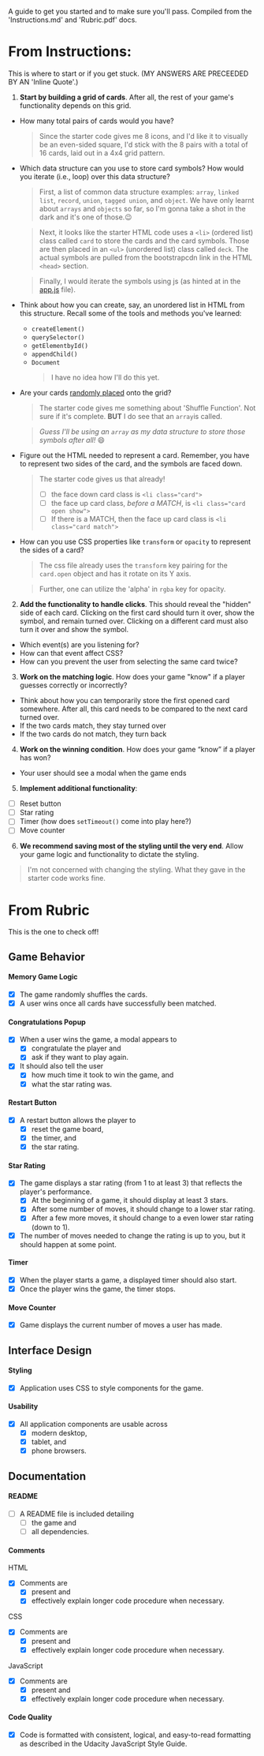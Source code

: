A guide to get you started and to make sure you'll pass. Compiled from the 'Instructions.md' and 'Rubric.pdf' docs.
# From Instructions:
This is where to start or if you get stuck. (MY ANSWERS ARE PRECEEDED BY AN 'Inline Quote'.)

1. **Start by building a grid of cards**. After all, the rest of your game's functionality depends on this grid.
  * How many total pairs of cards would you have?

    >Since the starter code gives me 8 icons, and I'd like it to visually be an even-sided square, I'd stick with the 8 pairs with a total of 16 cards, laid out in a 4x4 grid pattern.

  * Which data structure can you use to store card symbols? How would you iterate (i.e., loop) over this data structure?

    >First, a list of common data structure examples: `array`, `linked list`, `record`, `union`, `tagged union`, and `object`. We have only learnt about `arrays` and `objects` so far, so I'm gonna take a shot in the dark and it's one of those.:wink:

    >Next, it looks like the starter HTML code uses a `<li>` (ordered list) class called `card` to store the cards and the card symbols. Those are then placed in an `<ul>` (unordered list) class called `deck`. The actual symbols are pulled from the bootstrapcdn link in the HTML `<head>` section.

    >Finally, I would iterate the symbols using js (as hinted at in the [app.js](/js/app.js) file).

  * Think about how you can create, say, an unordered list in HTML from this structure. Recall some of the tools and methods you've learned:
    * `createElement()`
    * `querySelector()`
    * `getElementbyId()`
    * `appendChild()`
    * `Document`
      > I have no idea how I'll do this yet.

  * Are your cards [randomly placed](https://stackoverflow.com/questions/2450954/how-to-randomize-shuffle-a-javascript-array/2450976#2450976) onto the grid?

    >The starter code gives me something about 'Shuffle Function'. Not sure if it's complete. **BUT**  I do see that an `array`is called.

    >_Guess I'll be using an `array` as my data structure to store those symbols after all!_ :smile:

  * Figure out the HTML needed to represent a card. Remember, you have to represent two sides of the card, and the symbols are faced down.

    >The starter code gives us that already!
    >- [ ] the face down card class is `<li class="card">`
    >- [ ] the face up card class, _before a MATCH_, is `<li class="card open show">`
    >- [ ] If there is a MATCH, then the face up card class is `<li class="card match">`

  * How can you use CSS properties like `transform` or `opacity` to represent the sides of a card?

    >The css file already uses the `transform` key pairing for the `card.open` object and has it rotate on its Y axis.

    > Further, one can utilize the 'alpha' in `rgba` key for opacity.

2. **Add the functionality to handle clicks**. This should reveal the "hidden" side of each card. Clicking on the first card should turn it over, show the symbol, and remain turned over. Clicking on a different card must also turn it over and show the symbol.

  * Which event(s) are you listening for?
  * How can that event affect CSS?
  * How can you prevent the user from selecting the same card twice?

3. **Work on the matching logic**. How does your game "know" if a player guesses correctly or incorrectly?

  * Think about how you can temporarily store the first opened card somewhere. After all, this card needs to be compared to the next card turned over.
  * If the two cards match, they stay turned over
  * If the two cards do not match, they turn back

4. **Work on the winning condition**. How does your game “know” if a player has won?

  * Your user should see a modal when the game ends

5. **Implement additional functionality**:

 - [ ] Reset button
 - [ ] Star rating
 - [ ] Timer (how does `setTimeout()` come into play here?)
 - [ ] Move counter

6. **We recommend saving most of the styling until the very end**. Allow your game logic and functionality to dictate the styling.

>I'm not concerned with changing the styling. What they gave in the starter code works fine.

# From Rubric

This is the one to check off!
## Game Behavior

#### Memory Game Logic

- [x] The game randomly shuffles the cards.
- [x] A user wins once all cards have successfully been matched.

#### Congratulations Popup

- [x] When a user wins the game, a modal appears to
  - [x] congratulate the player and
  - [x] ask if they want to play again.
- [x] It should also tell the user
  - [x] how much time it took to win the game, and
  - [x] what the star rating was.

#### Restart Button

- [x] A restart button allows the player to
  - [x] reset the game board,
  - [x] the timer, and
  - [x] the star rating.

#### Star Rating

- [x] The game displays a star rating (from 1 to at least 3) that reflects the player's performance.
  - [x] At the beginning of a game, it should display at least 3 stars.
  - [x] After some number of moves, it should change to a lower star rating.
  - [x] After a few more moves, it should change to a even lower star rating (down to 1).
- [x] The number of moves needed to change the rating is up to you, but it should happen at some point.

#### Timer

- [x] When the player starts a game, a displayed timer should also start.
- [x] Once the player wins the game, the timer stops.

#### Move Counter

- [x] Game displays the current number of moves a user has made.

## Interface Design

#### Styling

- [x] Application uses CSS to style components for the game.

#### Usability

- [x] All application components are usable across
  - [x] modern desktop,
  - [x] tablet, and
  - [x] phone browsers.

## Documentation

#### README

- [ ] A README file is included detailing
  - [ ] the game and
  - [ ] all dependencies.

#### Comments
HTML
- [x] Comments are
  - [x] present and
  - [x] effectively explain longer code procedure when necessary.

CSS
- [x] Comments are
  - [x] present and
  - [x] effectively explain longer code procedure when necessary.

JavaScript
- [x] Comments are
  - [x] present and
  - [x] effectively explain longer code procedure when necessary.

#### Code Quality

- [x] Code is formatted with consistent, logical, and easy-to-read formatting as described in the Udacity JavaScript Style Guide.
